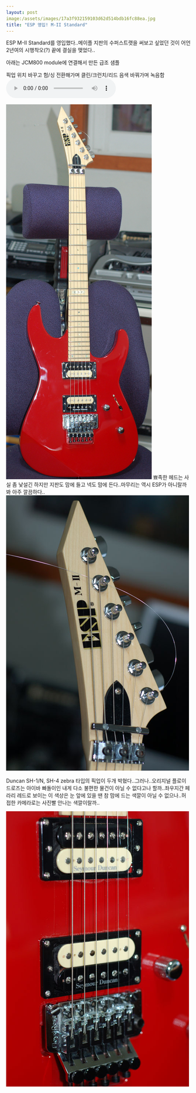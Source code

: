 ```yaml
---
layout: post
image:/assets/images/17a3f932159103d62d514bdb16fc88ea.jpg
title: "ESP 영입! M-II Standard"
---
```


ESP M-II Standard를 영입했다..메이플 지판의 수퍼스트랫을 써보고 싶었던 것이 어언 2년여의 시행착오(?) 끝에 결실을 맺었다..

아래는 JCM800 module에 연결해서 만든 급조 샘플

픽업 위치 바꾸고 험/싱 전환해가며 클린/크런치/리드 음색 바꿔가며 녹음함
<audio src="/assets/images/01676dff77fba902027c6f4842a8078d.mp3" controls preload></audio>


![image](/assets/images/17a3f932159103d62d514bdb16fc88ea.jpg)
뾰족한 헤드는 사실 좀 낯설긴 하지만 지판도 맘에 들고 넥도 맘에 든다..마무리는 역시 ESP가 아니랄까봐 아주 깔끔하다..
![image](/assets/images/9478567a01f11464aa7eef1e716914f1.jpg)

Duncan SH-1/N, SH-4 zebra 타입의 픽업이 두개 박혔다..그러나..오리지널 플로이드로즈는 아이바 빠돌이인 내게 다소 불편한 물건이 아닐 수 없다고나 할까..좌우지간 페라리 레드로 보이는 이 색상은 눈 앞에 있을 땐 참 맘에 드는 색깔이 아닐 수 없으나..허접한 카메라로는 사진빨 안나는 색깔이랄까..

![image](/assets/images/80a971dedbb1776fb3efdfda7db37209.jpg)

